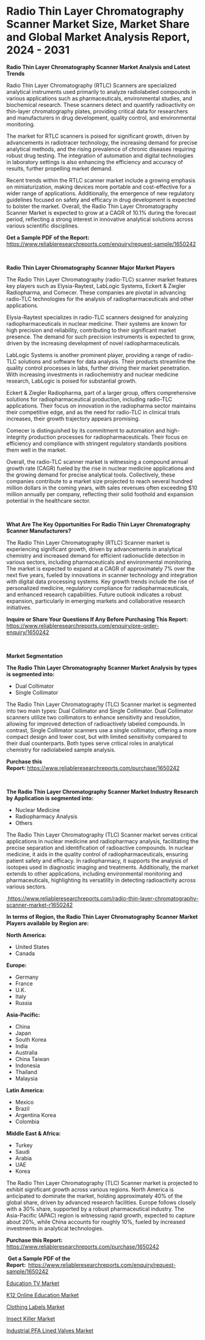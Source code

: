 <p><h1>Radio Thin Layer Chromatography Scanner Market Size, Market Share and Global Market Analysis Report, 2024 - 2031</h1></p><p><strong>Radio Thin Layer Chromatography Scanner Market Analysis and Latest Trends</strong></p>
<p><p>Radio Thin Layer Chromatography (RTLC) Scanners are specialized analytical instruments used primarily to analyze radiolabeled compounds in various applications such as pharmaceuticals, environmental studies, and biochemical research. These scanners detect and quantify radioactivity on thin-layer chromatography plates, providing critical data for researchers and manufacturers in drug development, quality control, and environmental monitoring.</p><p>The market for RTLC scanners is poised for significant growth, driven by advancements in radiotracer technology, the increasing demand for precise analytical methods, and the rising prevalence of chronic diseases requiring robust drug testing. The integration of automation and digital technologies in laboratory settings is also enhancing the efficiency and accuracy of results, further propelling market demand.</p><p>Recent trends within the RTLC scanner market include a growing emphasis on miniaturization, making devices more portable and cost-effective for a wider range of applications. Additionally, the emergence of new regulatory guidelines focused on safety and efficacy in drug development is expected to bolster the market. Overall, the Radio Thin Layer Chromatography Scanner Market is expected to grow at a CAGR of 10.1% during the forecast period, reflecting a strong interest in innovative analytical solutions across various scientific disciplines.</p></p>
<p><strong>Get a Sample PDF of the Report:&nbsp;</strong> <a href="https://www.reliableresearchreports.com/enquiry/request-sample/1650242?utm_campaign=4&utm_medium=2&utm_source=Github&utm_content=ia&utm_term=26092024&utm_id=radio-thin-layer-chromatography-scanner">https://www.reliableresearchreports.com/enquiry/request-sample/1650242</a></p>
<p>&nbsp;</p>
<p><strong>Radio Thin Layer Chromatography Scanner Major Market Players</strong></p>
<p><p>The Radio Thin Layer Chromatography (radio-TLC) scanner market features key players such as Elysia-Raytest, LabLogic Systems, Eckert & Ziegler Radiopharma, and Comecer. These companies are pivotal in advancing radio-TLC technologies for the analysis of radiopharmaceuticals and other applications.</p><p>Elysia-Raytest specializes in radio-TLC scanners designed for analyzing radiopharmaceuticals in nuclear medicine. Their systems are known for high precision and reliability, contributing to their significant market presence. The demand for such precision instruments is expected to grow, driven by the increasing development of novel radiopharmaceuticals.</p><p>LabLogic Systems is another prominent player, providing a range of radio-TLC solutions and software for data analysis. Their products streamline the quality control processes in labs, further driving their market penetration. With increasing investments in radiochemistry and nuclear medicine research, LabLogic is poised for substantial growth.</p><p>Eckert & Ziegler Radiopharma, part of a larger group, offers comprehensive solutions for radiopharmaceutical production, including radio-TLC applications. Their focus on innovation in the radiopharma sector maintains their competitive edge, and as the need for radio-TLC in clinical trials increases, their growth trajectory appears promising.</p><p>Comecer is distinguished by its commitment to automation and high-integrity production processes for radiopharmaceuticals. Their focus on efficiency and compliance with stringent regulatory standards positions them well in the market.</p><p>Overall, the radio-TLC scanner market is witnessing a compound annual growth rate (CAGR) fueled by the rise in nuclear medicine applications and the growing demand for precise analytical tools. Collectively, these companies contribute to a market size projected to reach several hundred million dollars in the coming years, with sales revenues often exceeding $10 million annually per company, reflecting their solid foothold and expansion potential in the healthcare sector.</p></p>
<p>&nbsp;</p>
<p><strong>What Are The Key Opportunities For Radio Thin Layer Chromatography Scanner Manufacturers?</strong></p>
<p><p>The Radio Thin Layer Chromatography (RTLC) Scanner market is experiencing significant growth, driven by advancements in analytical chemistry and increased demand for efficient radionuclide detection in various sectors, including pharmaceuticals and environmental monitoring. The market is expected to expand at a CAGR of approximately 7% over the next five years, fueled by innovations in scanner technology and integration with digital data processing systems. Key growth trends include the rise of personalized medicine, regulatory compliance for radiopharmaceuticals, and enhanced research capabilities. Future outlook indicates a robust expansion, particularly in emerging markets and collaborative research initiatives.</p></p>
<p><strong>Inquire or Share Your Questions If Any Before Purchasing This Report:</strong> <a href="https://www.reliableresearchreports.com/enquiry/pre-order-enquiry/1650242?utm_campaign=4&utm_medium=2&utm_source=Github&utm_content=ia&utm_term=26092024&utm_id=radio-thin-layer-chromatography-scanner">https://www.reliableresearchreports.com/enquiry/pre-order-enquiry/1650242</a></p>
<p>&nbsp;</p>
<p><strong>Market Segmentation</strong></p>
<p><strong>The Radio Thin Layer Chromatography Scanner Market Analysis by types is segmented into:</strong></p>
<p><ul><li>Dual Collimator</li><li>Single Collimator</li></ul></p>
<p><p>The Radio Thin Layer Chromatography (TLC) Scanner market is segmented into two main types: Dual Collimator and Single Collimator. Dual Collimator scanners utilize two collimators to enhance sensitivity and resolution, allowing for improved detection of radioactively labeled compounds. In contrast, Single Collimator scanners use a single collimator, offering a more compact design and lower cost, but with limited sensitivity compared to their dual counterparts. Both types serve critical roles in analytical chemistry for radiolabeled sample analysis.</p></p>
<p><strong>Purchase this Report:&nbsp;</strong><a href="https://www.reliableresearchreports.com/purchase/1650242?utm_campaign=4&utm_medium=2&utm_source=Github&utm_content=ia&utm_term=26092024&utm_id=radio-thin-layer-chromatography-scanner">https://www.reliableresearchreports.com/purchase/1650242</a></p>
<p>&nbsp;</p>
<p><strong>The Radio Thin Layer Chromatography Scanner Market Industry Research by Application is segmented into:</strong></p>
<p><ul><li>Nuclear Medicine</li><li>Radiopharmacy Analysis</li><li>Others</li></ul></p>
<p><p>The Radio Thin Layer Chromatography (TLC) Scanner market serves critical applications in nuclear medicine and radiopharmacy analysis, facilitating the precise separation and identification of radioactive compounds. In nuclear medicine, it aids in the quality control of radiopharmaceuticals, ensuring patient safety and efficacy. In radiopharmacy, it supports the analysis of isotopes used in diagnostic imaging and treatments. Additionally, the market extends to other applications, including environmental monitoring and pharmaceuticals, highlighting its versatility in detecting radioactivity across various sectors.</p></p>
<p><a href="https://www.reliableresearchreports.com/radio-thin-layer-chromatography-scanner-market-r1650242?utm_campaign=4&utm_medium=2&utm_source=Github&utm_content=ia&utm_term=26092024&utm_id=radio-thin-layer-chromatography-scanner">&nbsp;https://www.reliableresearchreports.com/radio-thin-layer-chromatography-scanner-market-r1650242</a></p>
<p><strong>In terms of Region, the Radio Thin Layer Chromatography Scanner Market Players available by Region are:</strong></p>
<p>
    <p> <strong> North America: </strong>
        <ul>
            <li>United States</li>
            <li>Canada</li>
        </ul>
        </p> 
    <p> <strong> Europe: </strong>
        <ul>
            <li>Germany</li>
            <li>France</li>
            <li>U.K.</li>
            <li>Italy</li>
            <li>Russia</li>
        </ul>
        </p> 
    <p> <strong> Asia-Pacific: </strong>
        <ul>
            <li>China</li>
            <li>Japan</li>
            <li>South Korea</li>
            <li>India</li>
            <li>Australia</li>
            <li>China Taiwan</li>
            <li>Indonesia</li>
            <li>Thailand</li>
            <li>Malaysia</li>
        </ul>
        </p> 
    <p> <strong> Latin America: </strong>
        <ul>
            <li>Mexico</li>
            <li>Brazil</li>
            <li>Argentina Korea</li>
            <li>Colombia</li>
        </ul>
        </p> 
    <p> <strong> Middle East & Africa: </strong>
        <ul>
            <li>Turkey</li>
            <li>Saudi</li>
            <li>Arabia</li>
            <li>UAE</li>
            <li>Korea</li>
        </ul>
    </p>
    </p>
<p><p>The Radio Thin Layer Chromatography (TLC) Scanner market is projected to exhibit significant growth across various regions. North America is anticipated to dominate the market, holding approximately 40% of the global share, driven by advanced research facilities. Europe follows closely with a 30% share, supported by a robust pharmaceutical industry. The Asia-Pacific (APAC) region is witnessing rapid growth, expected to capture about 20%, while China accounts for roughly 10%, fueled by increased investments in analytical technologies.</p></p>
<p><strong>Purchase this Report: </strong><a href="https://www.reliableresearchreports.com/purchase/1650242?utm_campaign=4&utm_medium=2&utm_source=Github&utm_content=ia&utm_term=26092024&utm_id=radio-thin-layer-chromatography-scanner">https://www.reliableresearchreports.com/purchase/1650242</a></p>
<p>&nbsp;<strong>Get a Sample PDF of the Report:&nbsp;&nbsp;</strong><a href="https://www.reliableresearchreports.com/enquiry/request-sample/1650242?utm_campaign=4&utm_medium=2&utm_source=Github&utm_content=ia&utm_term=26092024&utm_id=radio-thin-layer-chromatography-scanner">https://www.reliableresearchreports.com/enquiry/request-sample/1650242</a></p>
<p><strong></strong></p>
<p><p><a href="https://www.linkedin.com/pulse/global-education-tv-market-projected-grow-cagr-128-forcasted-abyvf?trackingId=mORIr20rSSaEztSp34Fa%2Fg%3D%3D&utm_campaign=4&utm_medium=2&utm_source=Github&utm_content=ia&utm_term=26092024&utm_id=radio-thin-layer-chromatography-scanner">Education TV Market</a></p><p><a href="https://www.linkedin.com/pulse/k12-online-education-market-overview-regional-outlook-competitive-yeagf?trackingId=ZAXMfW2rQQSSYcdZC4%2BX%2FA%3D%3D&utm_campaign=4&utm_medium=2&utm_source=Github&utm_content=ia&utm_term=26092024&utm_id=radio-thin-layer-chromatography-scanner">K12 Online Education Market</a></p><p><a href="https://issuu.com/reportprime-2/docs/clothing-labels-market-size-2030.pp_0ed24e67c751c7?utm_campaign=4&utm_medium=2&utm_source=Github&utm_content=ia&utm_term=26092024&utm_id=radio-thin-layer-chromatography-scanner">Clothing Labels Market</a></p><p><a href="https://issuu.com/reportprime-2/docs/insect-killer-market-size-2030.pptx_9957188ac0ed1b?utm_campaign=4&utm_medium=2&utm_source=Github&utm_content=ia&utm_term=26092024&utm_id=radio-thin-layer-chromatography-scanner">Insect Killer Market</a></p><p><a href="https://github.com/Rekhakhatun65/Market-Research-Report-List-1/blob/main/industrial-pfa-lined-valves-market.md?utm_campaign=4&utm_medium=2&utm_source=Github&utm_content=ia&utm_term=26092024&utm_id=radio-thin-layer-chromatography-scanner">Industrial PFA Lined Valves Market</a></p></p>